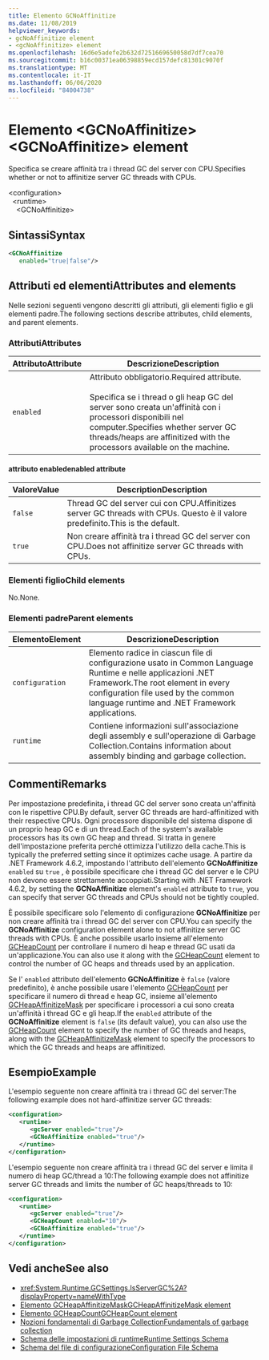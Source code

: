 ```yaml
---
title: Elemento GCNoAffinitize
ms.date: 11/08/2019
helpviewer_keywords:
- gcNoAffinitize element
- <gcNoAffinitize> element
ms.openlocfilehash: 16d6e5adefe2b632d7251669650058d7df7cea70
ms.sourcegitcommit: b16c00371ea06398859ecd157defc81301c9070f
ms.translationtype: MT
ms.contentlocale: it-IT
ms.lasthandoff: 06/06/2020
ms.locfileid: "84004738"
---
```

# <a name="gcnoaffinitize-element"></a><span data-ttu-id="cfdf4-102">Elemento \<GCNoAffinitize></span><span class="sxs-lookup"><span data-stu-id="cfdf4-102">\<GCNoAffinitize> element</span></span>

<span data-ttu-id="cfdf4-103">Specifica se creare affinità tra i thread GC del server con CPU.</span><span class="sxs-lookup"><span data-stu-id="cfdf4-103">Specifies whether or not to affinitize server GC threads with CPUs.</span></span>

\<configuration>\
&nbsp;&nbsp;\<runtime>\
&nbsp;&nbsp;&nbsp;&nbsp;\<GCNoAffinitize>

## <a name="syntax"></a><span data-ttu-id="cfdf4-104">Sintassi</span><span class="sxs-lookup"><span data-stu-id="cfdf4-104">Syntax</span></span>

```xml
<GCNoAffinitize
   enabled="true|false"/>
```

## <a name="attributes-and-elements"></a><span data-ttu-id="cfdf4-105">Attributi ed elementi</span><span class="sxs-lookup"><span data-stu-id="cfdf4-105">Attributes and elements</span></span>

<span data-ttu-id="cfdf4-106">Nelle sezioni seguenti vengono descritti gli attributi, gli elementi figlio e gli elementi padre.</span><span class="sxs-lookup"><span data-stu-id="cfdf4-106">The following sections describe attributes, child elements, and parent elements.</span></span>

### <a name="attributes"></a><span data-ttu-id="cfdf4-107">Attributi</span><span class="sxs-lookup"><span data-stu-id="cfdf4-107">Attributes</span></span>

|<span data-ttu-id="cfdf4-108">Attributo</span><span class="sxs-lookup"><span data-stu-id="cfdf4-108">Attribute</span></span>|<span data-ttu-id="cfdf4-109">Descrizione</span><span class="sxs-lookup"><span data-stu-id="cfdf4-109">Description</span></span>|
|---------------|-----------------|
|`enabled`|<span data-ttu-id="cfdf4-110">Attributo obbligatorio.</span><span class="sxs-lookup"><span data-stu-id="cfdf4-110">Required attribute.</span></span><br /><br /><span data-ttu-id="cfdf4-111">Specifica se i thread o gli heap GC del server sono creata un'affinità con i processori disponibili nel computer.</span><span class="sxs-lookup"><span data-stu-id="cfdf4-111">Specifies whether server GC threads/heaps are affinitized with the processors available on the machine.</span></span>|

#### <a name="enabled-attribute"></a><span data-ttu-id="cfdf4-112">attributo enabled</span><span class="sxs-lookup"><span data-stu-id="cfdf4-112">enabled attribute</span></span>

|<span data-ttu-id="cfdf4-113">Valore</span><span class="sxs-lookup"><span data-stu-id="cfdf4-113">Value</span></span>|<span data-ttu-id="cfdf4-114">Description</span><span class="sxs-lookup"><span data-stu-id="cfdf4-114">Description</span></span>|
|-----------|-----------------|
|`false`|<span data-ttu-id="cfdf4-115">Thread GC del server cui con CPU.</span><span class="sxs-lookup"><span data-stu-id="cfdf4-115">Affinitizes server GC threads with CPUs.</span></span> <span data-ttu-id="cfdf4-116">Questo è il valore predefinito.</span><span class="sxs-lookup"><span data-stu-id="cfdf4-116">This is the default.</span></span>|
|`true`|<span data-ttu-id="cfdf4-117">Non creare affinità tra i thread GC del server con CPU.</span><span class="sxs-lookup"><span data-stu-id="cfdf4-117">Does not affinitize server GC threads with CPUs.</span></span>|

### <a name="child-elements"></a><span data-ttu-id="cfdf4-118">Elementi figlio</span><span class="sxs-lookup"><span data-stu-id="cfdf4-118">Child elements</span></span>

<span data-ttu-id="cfdf4-119">No.</span><span class="sxs-lookup"><span data-stu-id="cfdf4-119">None.</span></span>

### <a name="parent-elements"></a><span data-ttu-id="cfdf4-120">Elementi padre</span><span class="sxs-lookup"><span data-stu-id="cfdf4-120">Parent elements</span></span>

|<span data-ttu-id="cfdf4-121">Elemento</span><span class="sxs-lookup"><span data-stu-id="cfdf4-121">Element</span></span>|<span data-ttu-id="cfdf4-122">Descrizione</span><span class="sxs-lookup"><span data-stu-id="cfdf4-122">Description</span></span>|
|-------------|-----------------|
|`configuration`|<span data-ttu-id="cfdf4-123">Elemento radice in ciascun file di configurazione usato in Common Language Runtime e nelle applicazioni .NET Framework.</span><span class="sxs-lookup"><span data-stu-id="cfdf4-123">The root element in every configuration file used by the common language runtime and .NET Framework applications.</span></span>|
|`runtime`|<span data-ttu-id="cfdf4-124">Contiene informazioni sull'associazione degli assembly e sull'operazione di Garbage Collection.</span><span class="sxs-lookup"><span data-stu-id="cfdf4-124">Contains information about assembly binding and garbage collection.</span></span>|

## <a name="remarks"></a><span data-ttu-id="cfdf4-125">Commenti</span><span class="sxs-lookup"><span data-stu-id="cfdf4-125">Remarks</span></span>

<span data-ttu-id="cfdf4-126">Per impostazione predefinita, i thread GC del server sono creata un'affinità con le rispettive CPU.</span><span class="sxs-lookup"><span data-stu-id="cfdf4-126">By default, server GC threads are hard-affinitized with their respective CPUs.</span></span> <span data-ttu-id="cfdf4-127">Ogni processore disponibile del sistema dispone di un proprio heap GC e di un thread.</span><span class="sxs-lookup"><span data-stu-id="cfdf4-127">Each of the system's available processors has its own GC heap and thread.</span></span> <span data-ttu-id="cfdf4-128">Si tratta in genere dell'impostazione preferita perché ottimizza l'utilizzo della cache.</span><span class="sxs-lookup"><span data-stu-id="cfdf4-128">This is typically the preferred setting since it optimizes cache usage.</span></span> <span data-ttu-id="cfdf4-129">A partire da .NET Framework 4.6.2, impostando l'attributo dell'elemento **GCNoAffinitize** `enabled` su `true` , è possibile specificare che i thread GC del server e le CPU non devono essere strettamente accoppiati.</span><span class="sxs-lookup"><span data-stu-id="cfdf4-129">Starting with .NET Framework 4.6.2, by setting the **GCNoAffinitize** element's `enabled` attribute to `true`, you can specify that server GC threads and CPUs should not be tightly coupled.</span></span>

<span data-ttu-id="cfdf4-130">È possibile specificare solo l'elemento di configurazione **GCNoAffinitize** per non creare affinità tra i thread GC del server con CPU.</span><span class="sxs-lookup"><span data-stu-id="cfdf4-130">You can specify the **GCNoAffinitize** configuration element alone to not affinitize server GC threads with CPUs.</span></span> <span data-ttu-id="cfdf4-131">È anche possibile usarlo insieme all'elemento [GCHeapCount](gcheapcount-element.md) per controllare il numero di heap e thread GC usati da un'applicazione.</span><span class="sxs-lookup"><span data-stu-id="cfdf4-131">You can also use it along with the [GCHeapCount](gcheapcount-element.md) element to control the number of GC heaps and threads used by an application.</span></span>

<span data-ttu-id="cfdf4-132">Se l' `enabled` attributo dell'elemento **GCNoAffinitize** è `false` (valore predefinito), è anche possibile usare l'elemento [GCHeapCount](gcheapcount-element.md) per specificare il numero di thread e heap GC, insieme all'elemento [GCHeapAffinitizeMask](gcheapaffinitizemask-element.md) per specificare i processori a cui sono creata un'affinità i thread GC e gli heap.</span><span class="sxs-lookup"><span data-stu-id="cfdf4-132">If the `enabled` attribute of the **GCNoAffinitize** element is `false` (its default value), you can also use the [GCHeapCount](gcheapcount-element.md) element to specify the number of GC threads and heaps, along with the [GCHeapAffinitizeMask](gcheapaffinitizemask-element.md) element to specify the processors to which the GC threads and heaps are affinitized.</span></span>

## <a name="example"></a><span data-ttu-id="cfdf4-133">Esempio</span><span class="sxs-lookup"><span data-stu-id="cfdf4-133">Example</span></span>

<span data-ttu-id="cfdf4-134">L'esempio seguente non creare affinità tra i thread GC del server:</span><span class="sxs-lookup"><span data-stu-id="cfdf4-134">The following example does not hard-affinitize server GC threads:</span></span>

```xml
<configuration>
   <runtime>
      <gcServer enabled="true"/>
      <GCNoAffinitize enabled="true"/>
   </runtime>
</configuration>
```

<span data-ttu-id="cfdf4-135">L'esempio seguente non creare affinità tra i thread GC del server e limita il numero di heap GC/thread a 10:</span><span class="sxs-lookup"><span data-stu-id="cfdf4-135">The following example does not affinitize server GC threads and limits the number of GC heaps/threads to 10:</span></span>

```xml
<configuration>
   <runtime>
      <gcServer enabled="true"/>
      <GCHeapCount enabled="10"/>
      <GCNoAffinitize enabled="true"/>
   </runtime>
</configuration>
```

## <a name="see-also"></a><span data-ttu-id="cfdf4-136">Vedi anche</span><span class="sxs-lookup"><span data-stu-id="cfdf4-136">See also</span></span>

- <xref:System.Runtime.GCSettings.IsServerGC%2A?displayProperty=nameWithType>
- [<span data-ttu-id="cfdf4-137">Elemento GCHeapAffinitizeMask</span><span class="sxs-lookup"><span data-stu-id="cfdf4-137">GCHeapAffinitizeMask element</span></span>](gcheapaffinitizemask-element.md)
- [<span data-ttu-id="cfdf4-138">Elemento GCHeapCount</span><span class="sxs-lookup"><span data-stu-id="cfdf4-138">GCHeapCount element</span></span>](gcheapcount-element.md)
- [<span data-ttu-id="cfdf4-139">Nozioni fondamentali di Garbage Collection</span><span class="sxs-lookup"><span data-stu-id="cfdf4-139">Fundamentals of garbage collection</span></span>](../../../../standard/garbage-collection/fundamentals.md)
- [<span data-ttu-id="cfdf4-140">Schema delle impostazioni di runtime</span><span class="sxs-lookup"><span data-stu-id="cfdf4-140">Runtime Settings Schema</span></span>](index.md)
- [<span data-ttu-id="cfdf4-141">Schema del file di configurazione</span><span class="sxs-lookup"><span data-stu-id="cfdf4-141">Configuration File Schema</span></span>](../index.md)
